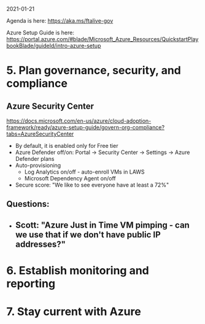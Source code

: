 2021-01-21

Agenda is here: https://aka.ms/ftalive-gov 

Azure Setup Guide is here: https://portal.azure.com/#blade/Microsoft_Azure_Resources/QuickstartPlaybookBlade/guideId/intro-azure-setup

# 5. Plan governance, security, and compliance

## Azure Security Center

https://docs.microsoft.com/en-us/azure/cloud-adoption-framework/ready/azure-setup-guide/govern-org-compliance?tabs=AzureSecurityCenter

- By default, it is enabled only for Free tier
- Azure Defender off/on: Portal -> Security Center -> Settings -> Azure Defender plans
- Auto-provisioning
    - Log Analytics on/off - auto-enroll VMs in LAWS
    - Microsoft Dependency Agent on/off
- Secure score: "We like to see everyone have at least a 72%"

## Questions: 
- Scott: "Azure Just in Time VM pimping - can we use that if we don't have public IP addresses?"
    - 

# 6. Establish monitoring and reporting

# 7. Stay current with Azure
